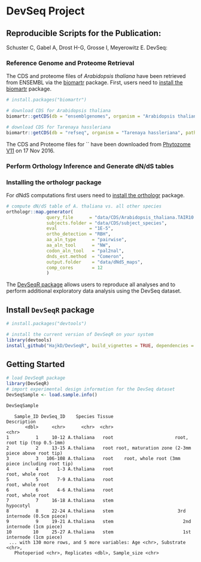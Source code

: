 # DevSeq Project

## Reproducible Scripts for the Publication:

Schuster C, Gabel A, Drost H-G, Grosse I, Meyerowitz E. DevSeq: 


### Reference Genome and Proteome Retrieval

The CDS and proteome files of _Arabidopsis thaliana_ have been retrieved from ENSEMBL
via the [biomartr](https://github.com/HajkD/biomartr) package. First, users need to
[install the biomartr](https://github.com/HajkD/biomartr#installation) package.

```r
# install.packages("biomartr")

# download CDS for Arabidopsis thaliana
biomartr::getCDS(db = "ensemblgenomes", organism = "Arabidopsis thaliana", path = "data/CDS")

# download CDS for Tarenaya hassleriana
biomartr::getCDS(db = "refseq", organism = "Tarenaya hassleriana", path = "data/CDS/subject_species")
```

The CDS and Proteome files for `` have been downloaded from [Phytozome V11](https://phytozome.jgi.doe.gov/pz/portal.html) on 17 Nov 2016.

### Perform Orthology Inference and Generate dN/dS tables

### Installing the orthologr package

For dNdS computations first users need to [install the orthologr](https://github.com/HajkD/orthologr#installation-guide) package. 

```r
# compute dN/dS table of A. thaliana vs. all other species
orthologr::map.generator(
               query_file      = "data/CDS/Arabidopsis_thaliana.TAIR10.cds.all.fa.gz",
               subjects.folder = "data/CDS/subject_species",
               eval            = "1E-5", 
               ortho_detection = "RBH",
               aa_aln_type      = "pairwise",
               aa_aln_tool      = "NW", 
               codon_aln_tool   = "pal2nal", 
               dnds_est.method  = "Comeron",
               output.folder    = "data/dNdS_maps",
               comp_cores       = 12
               )

```


The [DevSeqR package](https://github.com/HajkD/DevSeqR) allows users to reproduce all analyses and to perform
additional exploratory data analysis using the DevSeq dataset.

## Install `DevSeqR` package

```r
# install.packages("devtools")

# install the current version of DevSeqR on your system
library(devtools)
install_github("HajkD/DevSeqR", build_vignettes = TRUE, dependencies = TRUE)
```

## Getting Started

```r
# load DevSeqR package
library(DevSeqR)
# import experimental design information for the DevSeq dataset
DevSeqSample <- load.sample.info()

DevSeqSample
```

```
   Sample_ID DevSeq_ID    Species Tissue                                        Description
       <dbl>     <chr>      <chr>  <chr>                                              <chr>
1          1     10-12 A.thaliana   root                       root, root tip (top 0.5-1mm)
2          2     13-15 A.thaliana   root root, maturation zone (2-3mm piece above root tip)
3          3   106-108 A.thaliana   root    root, whole root (3mm piece including root tip)
4          4       1-3 A.thaliana   root                                   root, whole root
5          5       7-9 A.thaliana   root                                   root, whole root
6          6       4-6 A.thaliana   root                                   root, whole root
7          7     16-18 A.thaliana   stem                                          hypocotyl
8          8     22-24 A.thaliana   stem                        3rd internode (0.5cm piece)
9          9     19-21 A.thaliana   stem                          2nd internode (1cm piece)
10        10     25-27 A.thaliana   stem                          1st internode (1cm piece)
 ... with 130 more rows, and 5 more variables: Age <chr>, Substrate <chr>,
   Photoperiod <chr>, Replicates <dbl>, Sample_size <chr>
```